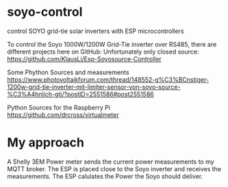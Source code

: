 # soyo-control
control SOYO grid-tie solar inverters with ESP microcontrollers

To control the Soyo 1000W/1200W Grid-Tie inverter over RS485, there are different projects here on GitHub:
Unfortunately only closed source:
https://github.com/KlausLi/Esp-Soyosource-Controller

Some Phython Sources and measurements
https://www.photovoltaikforum.com/thread/148552-g%C3%BCnstiger-1200w-grid-tie-inverter-mit-limiter-sensor-von-soyo-source-%C3%A4hnlich-gti/?postID=2551586#post2551586

Python Sources for the Raspberry Pi
https://github.com/drcross/virtualmeter

# My approach
A Shelly 3EM Power meter sends the current power measurements to my MQTT broker. The ESP is placed close to the Soyo inverter and receives the measurements. The ESP calulates the Power the Soyo should deliver.
